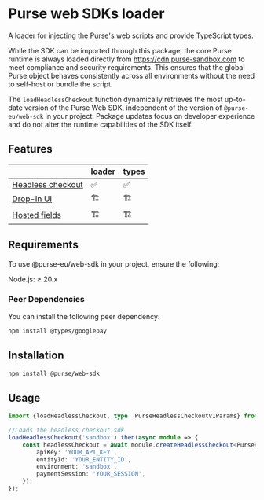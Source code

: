# Purse web SDKs loader

A loader for injecting the [Purse's](https://docs.purse.tech/docs/integrate/purse-checkout/integration-mode) web scripts
and provide TypeScript types.

While the SDK can be imported through this package, the core Purse runtime is always loaded directly
from https://cdn.purse-sandbox.com to meet compliance and security requirements. This ensures that the global Purse
object behaves consistently across all environments without the need to self-host or bundle the script.

The `loadHeadlessCheckout` function dynamically retrieves the most up-to-date version of the Purse Web SDK, independent
of the version of `@purse-eu/web-sdk` in your project. Package updates focus on developer experience and do not alter
the runtime capabilities of the SDK itself.

## Features

|                                                                                                           | loader                  | types                   |
|-----------------------------------------------------------------------------------------------------------|-------------------------|-------------------------|
| [Headless checkout](https://docs.purse.tech/docs/integrate/purse-checkout/headless-checkout/how-to-build) | :white_check_mark:      | :white_check_mark:      |
| [Drop-in UI](https://docs.purse.tech/docs/integrate/purse-checkout/widget-v3)                             | :building_construction: | :building_construction: |
| [Hosted fields](https://docs.purse.tech/docs/integrate/purse-checkout/hosted-fields)                      | :building_construction: | :building_construction: |

## Requirements
To use @purse-eu/web-sdk in your project, ensure the following:

Node.js: ≥ 20.x

### Peer Dependencies
You can install the following peer dependency:

```bash
npm install @types/googlepay
```

## Installation

```bash
npm install @purse/web-sdk
```

## Usage

```ts
import {loadHeadlessCheckout, type  PurseHeadlessCheckoutV1Params} from '@purse/web-sdk';

//Loads the headless checkout sdk
loadHeadlessCheckout('sandbox').then(async module => {
    const headlessCheckout = await module.createHeadlessCheckout<PurseHeadlessCheckoutV1Params>({
        apiKey: 'YOUR_API_KEY',
        entityId: 'YOUR_ENTITY_ID',
        environment: 'sandbox',
        paymentSession: 'YOUR_SESSION',
    });
});
```
